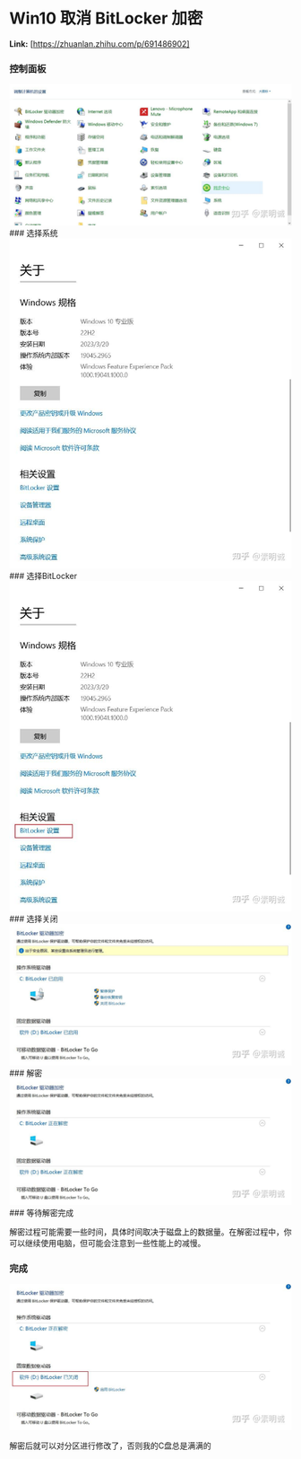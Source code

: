 # Win10 取消 BitLocker 加密



 **Link:** [https://zhuanlan.zhihu.com/p/691486902]

### 控制面板  
![eb19d257299ce48959c23cafe036b069](../image/eb19d257299ce48959c23cafe036b069.jpg)### 选择系统  
![ac0c6bcb45a65c2e34bd24519f56ab26](../image/ac0c6bcb45a65c2e34bd24519f56ab26.jpg)### 选择BitLocker  
![dd5ba88ff962c118a1278327d61c0f87](../image/dd5ba88ff962c118a1278327d61c0f87.jpg)### 选择关闭  
![896a5b064234704c93160d59d52e4a31](../image/896a5b064234704c93160d59d52e4a31.jpg)### 解密  
![f745be820c99e41b47e7154909aef344](../image/f745be820c99e41b47e7154909aef344.jpg)### 等待解密完成  

解密过程可能需要一些时间，具体时间取决于磁盘上的数据量。在解密过程中，你可以继续使用电脑，但可能会注意到一些性能上的减慢。

### 完成  
![a0ba65f3117347cde8da4a327287d9ec](../image/a0ba65f3117347cde8da4a327287d9ec.jpg)

解密后就可以对分区进行修改了，否则我的C盘总是满满的


